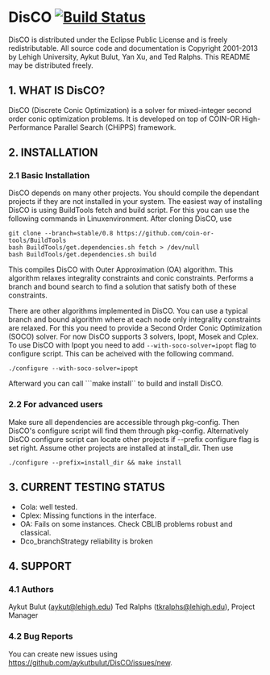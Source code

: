 DisCO [![Build Status](https://travis-ci.org/aykutbulut/DisCO.svg?branch=master)](https://travis-ci.org/aykutbulut/DisCO)
=========================
DisCO is distributed under the Eclipse Public License and is
freely redistributable. All source code and documentation is Copyright
2001-2013 by Lehigh University, Aykut Bulut, Yan Xu, and Ted Ralphs. This
README may be distributed freely.

## 1. WHAT IS DisCO? ##
DisCO (Discrete Conic Optimization) is a solver for mixed-integer second order
conic optimization problems. It is developed on top of COIN-OR High-Performance
Parallel Search (CHiPPS) framework.


## 2. INSTALLATION ##
### 2.1 Basic Installation ###
DisCO depends on many other projects. You should compile the dependant projects if they are not installed in your system. The easiest way of installing DisCO is using BuildTools fetch and build script. For this you can use the following commands in Linuxenvironment. After cloning DisCO, use
```shell
git clone --branch=stable/0.8 https://github.com/coin-or-tools/BuildTools
bash BuildTools/get.dependencies.sh fetch > /dev/null
bash BuildTools/get.dependencies.sh build
```

This compiles DisCO with Outer Approximation (OA) algorithm. This algorithm relaxes integrality constraints and conic constraints. Performs a branch and bound search to find a solution that satisfy both of these constraints.

There are other algorithms implemented in DisCO. You can use a typical branch and bound algorithm where at each node only integrality constraints are relaxed. For this you need to provide a Second Order Conic Optimization (SOCO) solver. For now DisCO supports 3 solvers, Ipopt, Mosek and Cplex. To use DisCO with Ipopt you need to add ```--with-soco-solver=ipopt``` flag to configure script. This can be acheived with the following command.
```shell
./configure --with-soco-solver=ipopt
```

Afterward you can call ```make install`` to build and install DisCO.

### 2.2 For advanced users ###
Make sure all dependencies are accessible through pkg-config. Then DisCO's configure script will find them through pkg-config. Alternatively DisCO configure script can locate other projects if --prefix configure flag is set right. Assume other projects are installed at install_dir. Then use
```shell
./configure --prefix=install_dir && make install
```


## 3. CURRENT TESTING STATUS ##
   - Cola: well tested.
   - Cplex: Missing functions in the interface.
   - OA: Fails on some instances. Check CBLIB problems robust and classical.
   - Dco_branchStrategy reliability is broken

## 4. SUPPORT ##
### 4.1 Authors ###
Aykut Bulut (aykut@lehigh.edu)
Ted Ralphs (tkralphs@lehigh.edu), Project Manager

### 4.2 Bug Reports ###
You can create new issues using https://github.com/aykutbulut/DisCO/issues/new.
